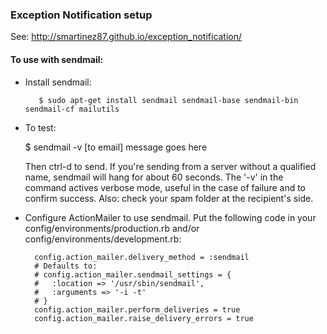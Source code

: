 ### Exception Notification setup

See: http://smartinez87.github.io/exception_notification/

#### To use with sendmail:

- Install sendmail:

		 $ sudo apt-get install sendmail sendmail-base sendmail-bin sendmail-cf mailutils

- To test:

	 $ sendmail -v [to email]
	 message goes here

	 Then ctrl-d to send. If you're sending from a server without a qualified name, sendmail will hang for about 60 seconds. The '-v' in the command actives verbose mode, useful in the case of failure and to confirm success. Also: check your spam folder at the recipient's side.
	 
- Configure ActionMailer to use sendmail. Put the following code in your config/environments/production.rb and/or config/environments/development.rb:

		config.action_mailer.delivery_method = :sendmail
		# Defaults to:
		# config.action_mailer.sendmail_settings = {
		#   :location => '/usr/sbin/sendmail',
		#   :arguments => '-i -t'
		# }
		config.action_mailer.perform_deliveries = true
		config.action_mailer.raise_delivery_errors = true 

	
